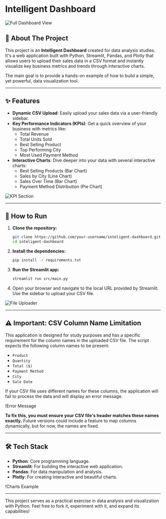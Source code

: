 # Intelligent Dashboard

![Full Dashboard View](src/imgs/img1.png)

## 📖 About The Project

This project is an **Intelligent Dashboard** created for data analysis studies. It's a web application built with Python, Streamlit, Pandas, and Plotly that allows users to upload their sales data in a CSV format and instantly visualize key business metrics and trends through interactive charts.

The main goal is to provide a hands-on example of how to build a simple, yet powerful, data visualization tool.

---

## ✨ Features

*   **Dynamic CSV Upload**: Easily upload your sales data via a user-friendly sidebar.
*   **Key Performance Indicators (KPIs)**: Get a quick overview of your business with metrics like:
    *   Total Revenue
    *   Total Units Sold
    *   Best Selling Product
    *   Top Performing City
    *   Most Used Payment Method
*   **Interactive Charts**: Dive deeper into your data with several interactive charts:
    *   Best Selling Products (Bar Chart)
    *   Sales by City (Line Chart)
    *   Sales Over Time (Bar Chart)
    *   Payment Method Distribution (Pie Chart)

![KPI Section](src/imgs/kpi_section.png)

---

## 🚀 How to Run

1.  **Clone the repository:**
    ```sh
    git clone https://github.com/your-username/inteligent-dashboard.git
    cd inteligent-dashboard
    ```

2.  **Install the dependencies:**
    ```sh
    pip install -r requirements.txt
    ```

3.  **Run the Streamlit app:**
    ```sh
    streamlit run src/main.py
    ```

4.  Open your browser and navigate to the local URL provided by Streamlit. Use the sidebar to upload your CSV file.

![File Uploader](src/imgs/sidebar_upload.png)

---

## ⚠️ Important: CSV Column Name Limitation

This application is designed for study purposes and has a specific requirement for the column names in the uploaded CSV file. The script expects the following column names to be present:

*   `Product`
*   `Quantity`
*   `Total ($)`
*   `Payment Method`
*   `City`
*   `Sale Date`

If your CSV file uses different names for these columns, the application will fail to process the data and will display an error message.

!Error Message

**To fix this, you must ensure your CSV file's header matches these names exactly.** Future versions could include a feature to map columns dynamically, but for now, the names are fixed.

---

## 🛠️ Tech Stack

*   **Python**: Core programming language.
*   **Streamlit**: For building the interactive web application.
*   **Pandas**: For data manipulation and analysis.
*   **Plotly**: For creating interactive and beautiful charts.

!Charts Example

---

This project serves as a practical exercise in data analysis and visualization with Python. Feel free to fork it, experiment with it, and expand its capabilities!
